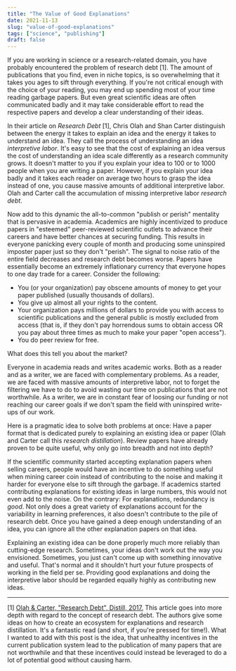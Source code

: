 ```yaml
---
title: "The Value of Good Explanations"
date: 2021-11-13
slug: "value-of-good-explanations"
tags: ["science", "publishing"]
draft: false
---
```


If you are working in science or a research-related domain, you have probably encountered the problem of research debt [1].
The amount of publications that you find, even in niche topics, is so overwhelming that it takes you ages to sift through everything.
If you're not critical enough with the choice of your reading, you may end up spending most of your time reading garbage papers.
But even great scientific ideas are often communicated badly and it may take considerable effort to read the respective papers and develop a clear understanding of their ideas.

In their article on *Research Debt* [1], Chris Olah and Shan Carter distinguish between the energy it takes to explain an idea and the energy it takes to understand an idea.
They call the process of understanding an idea *interpretive labor*.
It's easy to see that the cost of explaining an idea versus the cost of understanding an idea scale differently as a research community grows.
It doesn't matter to you if you explain your idea to 100 or to 1000 people when you are writing a paper.
However, if you explain your idea badly and it takes each reader on average two hours to grasp the idea instead of one, you cause massive amounts of additional interpretive labor.
Olah and Carter call the accumulation of missing interpretive labor *research debt*.

Now add to this dynamic the all-to-common "publish or perish" mentality that is pervasive in academia.
Academics are highly incentivized to produce papers in "esteemed" peer-reviewed scientific outlets to advance their careers and have better chances at securing funding.
This results in everyone panicking every couple of month and producing some uninspired imposter paper just so they don't "perish".
The signal to noise ratio of the entire field decreases and research debt becomes worse.
Papers have essentially become an extremely inflationary currency that everyone hopes to one day trade for a career.
Consider the following:

- You (or your organization) pay obscene amounts of money to get your paper published (usually thousands of dollars).
- You give up almost all your rights to the content.
- Your organization pays millions of dollars to provide you with access to scientific publications and the general public is mostly excluded from access (that is, if they don't pay horrendous sums to obtain access OR you pay about three times as much to make your paper "open access").
- You do peer review for free.

What does this tell you about the market?

Everyone in academia reads and writes academic works.
Both as a reader and as a writer, we are faced with complementary problems.
As a reader, we are faced with massive amounts of interpretive labor, not to forget the filtering we have to do to avoid wasting our time on publications that are not worthwhile.
As a writer, we are in constant fear of loosing our funding or not reaching our career goals if we don't spam the field with uninspired write-ups of our work.

Here is a pragmatic idea to solve both problems at once:
Have a paper format that is dedicated purely to explaining an existing idea or paper (Olah and Carter call this *research distillation*).
Review papers have already proven to be quite useful, why only go into breadth and not into depth?

If the scientific community started accepting explanation papers when selling careers, people would have an incentive to do something useful when mining career coin instead of contributing to the noise and making it harder for everyone else to sift through the garbage.
If academics started contributing explanations for existing ideas in large numbers, this would not even add to the noise.
On the contrary:
For explanations, redundancy is *good*.
Not only does a great variety of explanations account for the variability in learning preferences, it also doesn't contribute to the pile of research debt.
Once you have gained a deep enough understanding of an idea, you can ignore all the other explanation papers on that idea.

Explaining an existing idea can be done properly much more reliably than cutting-edge research.
Sometimes, your ideas don't work out the way you envisioned.
Sometimes, you just can't come up with something innovative and useful.
That's normal and it shouldn't hurt your future prospects of working in the field per se.
Providing good explanations and doing the interpretive labor should be regarded equally highly as contributing new ideas.

---

[1] [Olah & Carter, "Research Debt", Distill, 2017.](https://doi.org/10.23915/distill.00005) This article goes into more depth with regard to the concept of research debt. The authors give some ideas on how to create an ecosystem for explanations and research distillation. It's a fantastic read (and short, if you're pressed for time!). What I wanted to add with this post is the idea, that unhealthy incentives in the current publication system lead to the publication of many papers that are not worthwhile and that these incentives could instead be leveraged to do a lot of potential good without causing harm.
